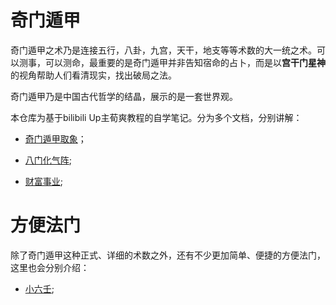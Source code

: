 # 奇门遁甲
奇门遁甲之术乃是连接五行，八卦，九宫，天干，地支等等术数的大一统之术。可以测事，可以测命，最重要的是奇门遁甲并非告知宿命的占卜，而是以**宫干门星神**的视角帮助人们看清现实，找出破局之法。

奇门遁甲乃是中国古代哲学的结晶，展示的是一套世界观。

本仓库为基于bilibili Up主荀爽教程的自学笔记。分为多个文档，分别讲解：

+ [奇门遁甲取象](https://github.com/QiuYi111/QIMENDUJIA/blob/master/%E5%A5%87%E9%97%A8%E9%81%81%E7%94%B2%E5%8F%96%E8%B1%A1.md)；

+ [八门化气阵](https://github.com/QiuYi111/QIMENDUJIA/blob/master/%E5%85%AB%E9%97%A8%E5%8C%96%E6%B0%94.md);

+ [财富事业](https://github.com/QiuYi111/QiMenDunJia/blob/master/%E8%B4%A2%E5%AF%8C%E4%BA%8B%E4%B8%9A.md);

# 方便法门
除了奇门遁甲这种正式、详细的术数之外，还有不少更加简单、便捷的方便法门，这里也会分别介绍：
+ [小六壬](https://github.com/QiuYi111/QiMenDunJia/blob/master/%E5%B0%8F%E5%85%AD%E5%A3%AC.md);


